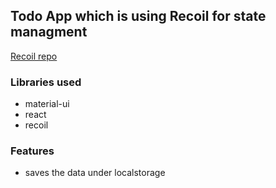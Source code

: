 ## Todo App which is using Recoil for state managment

[Recoil repo](https://github.com/facebookexperimental/Recoil)

### Libraries used

- material-ui
- react
- recoil

### Features

- saves the data under localstorage
